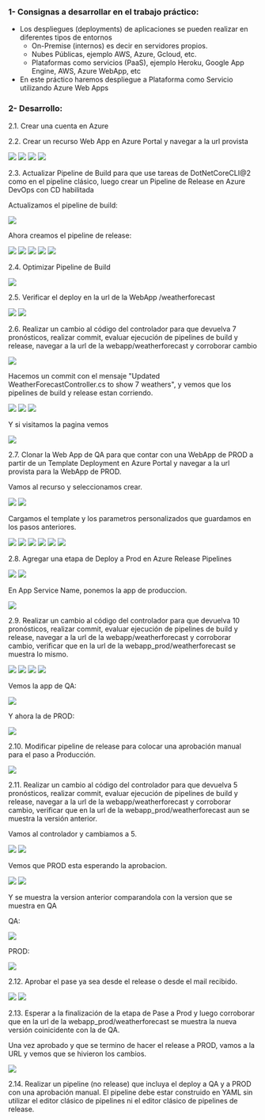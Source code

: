 ### 1- Consignas a desarrollar en el trabajo práctico:
 - Los despliegues (deployments) de aplicaciones se pueden realizar en diferentes tipos de entornos
   - On-Premise (internos) es decir en servidores propios.
   - Nubes Públicas, ejemplo AWS, Azure, Gcloud, etc.
   - Plataformas como servicios (PaaS), ejemplo Heroku, Google App Engine, AWS, Azure WebApp, etc
 - En este práctico haremos despliegue a Plataforma como Servicio utilizando Azure Web Apps

### 2- Desarrollo:
2.1\. Crear una cuenta en Azure

2.2\. Crear un recurso Web App en Azure Portal y navegar a la url provista

![](https://github.com/mateonegri/ing-software-3/blob/main/tp-05/images/image2.png)
![](https://github.com/mateonegri/ing-software-3/blob/main/tp-05/images/image3.png)
![](https://github.com/mateonegri/ing-software-3/blob/main/tp-05/images/image4.png)
![](https://github.com/mateonegri/ing-software-3/blob/main/tp-05/images/image5.png)

2.3\. Actualizar Pipeline de Build para que use tareas de DotNetCoreCLI@2 como en el pipeline clásico, luego crear un Pipeline de Release en Azure DevOps con CD habilitada

Actualizamos el pipeline de build:

![](https://github.com/mateonegri/ing-software-3/blob/main/tp-05/images/image6.png)

Ahora creamos el pipeline de release:

![](https://github.com/mateonegri/ing-software-3/blob/main/tp-05/images/image9.png)
![](https://github.com/mateonegri/ing-software-3/blob/main/tp-05/images/image10.png)
![](https://github.com/mateonegri/ing-software-3/blob/main/tp-05/images/image11.png)
![](https://github.com/mateonegri/ing-software-3/blob/main/tp-05/images/image12.png)
![](https://github.com/mateonegri/ing-software-3/blob/main/tp-05/images/image13.png)

2.4\. Optimizar Pipeline de Build

![](https://github.com/mateonegri/ing-software-3/blob/main/tp-05/images/image6.png)

2.5\. Verificar el deploy en la url de la WebApp /weatherforecast

![](https://github.com/mateonegri/ing-software-3/blob/main/tp-05/images/image15.png)
![](https://github.com/mateonegri/ing-software-3/blob/main/tp-05/images/image14.png)

2.6\. Realizar un cambio al código del controlador para que devuelva 7 pronósticos, realizar commit, evaluar ejecución de pipelines de build y release, navegar a la url de la webapp/weatherforecast y corroborar cambio

![](https://github.com/mateonegri/ing-software-3/blob/main/tp-05/images/image16.png)

Hacemos un commit con el mensaje "Updated WeatherForecastController.cs to show 7 weathers", y vemos que los pipelines de build y release estan corriendo.

![](https://github.com/mateonegri/ing-software-3/blob/main/tp-05/images/image17.png)
![](https://github.com/mateonegri/ing-software-3/blob/main/tp-05/images/image18.png)
![](https://github.com/mateonegri/ing-software-3/blob/main/tp-05/images/image19.png)

Y si visitamos la pagina vemos

![](https://github.com/mateonegri/ing-software-3/blob/main/tp-05/images/image20.png)

2.7\. Clonar la Web App de QA para que contar con una WebApp de PROD a partir de un Template Deployment en Azure Portal y navegar a la url provista para la WebApp de PROD.

Vamos al recurso y seleccionamos crear.

![](https://github.com/mateonegri/ing-software-3/blob/main/tp-05/images/image21.png)
![](https://github.com/mateonegri/ing-software-3/blob/main/tp-05/images/image22.png)

Cargamos el template y los parametros personalizados que guardamos en los pasos anteriores.

![](https://github.com/mateonegri/ing-software-3/blob/main/tp-05/images/image23.png)
![](https://github.com/mateonegri/ing-software-3/blob/main/tp-05/images/image24.png)
![](https://github.com/mateonegri/ing-software-3/blob/main/tp-05/images/image25.png)
![](https://github.com/mateonegri/ing-software-3/blob/main/tp-05/images/image26.png)
![](https://github.com/mateonegri/ing-software-3/blob/main/tp-05/images/image27.png)
![](https://github.com/mateonegri/ing-software-3/blob/main/tp-05/images/image28.png)

2.8\. Agregar una etapa de Deploy a Prod en Azure Release Pipelines 

![](https://github.com/mateonegri/ing-software-3/blob/main/tp-05/images/image29.png)
![](https://github.com/mateonegri/ing-software-3/blob/main/tp-05/images/image30.png)

En App Service Name, ponemos la app de produccion.

![](https://github.com/mateonegri/ing-software-3/blob/main/tp-05/images/image31.png)

2.9\.  Realizar un cambio al código del controlador para que devuelva 10 pronósticos, realizar commit, evaluar ejecución de pipelines de build y release, navegar a la url de la webapp/weatherforecast y corroborar cambio, verificar que en la url de la webapp_prod/weatherforecast se muestra lo mismo.

![](https://github.com/mateonegri/ing-software-3/blob/main/tp-05/images/image33.png)
![](https://github.com/mateonegri/ing-software-3/blob/main/tp-05/images/image34.png)
![](https://github.com/mateonegri/ing-software-3/blob/main/tp-05/images/image35.png)
![](https://github.com/mateonegri/ing-software-3/blob/main/tp-05/images/image36.png)

Vemos la app de QA:

![](https://github.com/mateonegri/ing-software-3/blob/main/tp-05/images/image38.png)

Y ahora la de PROD:

![](https://github.com/mateonegri/ing-software-3/blob/main/tp-05/images/image42.png)

2.10\. Modificar pipeline de release para colocar una aprobación manual para el paso a Producción.

![](https://github.com/mateonegri/ing-software-3/blob/main/tp-05/images/image32.png)

2.11\. Realizar un cambio al código del controlador para que devuelva 5 pronósticos, realizar commit, evaluar ejecución de pipelines de build y release, navegar a la url de la webapp/weatherforecast y corroborar cambio, verificar que en la url de la webapp_prod/weatherforecast aun se muestra la versión anterior.

Vamos al controlador y cambiamos a 5.

![](https://github.com/mateonegri/ing-software-3/blob/main/tp-05/images/image43.png)
![](https://github.com/mateonegri/ing-software-3/blob/main/tp-05/images/image44.png)

Vemos que PROD esta esperando la aprobacion. 

![](https://github.com/mateonegri/ing-software-3/blob/main/tp-05/images/image37.png)
![](https://github.com/mateonegri/ing-software-3/blob/main/tp-05/images/image6.png)

Y se muestra la version anterior comparandola con la version que se muestra en QA

QA:

![](https://github.com/mateonegri/ing-software-3/blob/main/tp-05/images/image45.png)

PROD:

![](https://github.com/mateonegri/ing-software-3/blob/main/tp-05/images/image42.png)

2.12\. Aprobar el pase ya sea desde el release o desde el mail recibido. 

![](https://github.com/mateonegri/ing-software-3/blob/main/tp-05/images/image40.png)
![](https://github.com/mateonegri/ing-software-3/blob/main/tp-05/images/image41.png)

2.13\. Esperar a la finalización de la etapa de Pase a Prod y luego corroborar que en la url de la webapp_prod/weatherforecast se muestra la nueva versión coinicidente con la de QA.

Una vez aprobado y que se termino de hacer el release a PROD, vamos a la URL y vemos que se hivieron los cambios.

![](https://github.com/mateonegri/ing-software-3/blob/main/tp-05/images/image46.png)

2.14\. Realizar un pipeline (no release) que incluya el deploy a QA y a PROD con una aprobación manual. El pipeline debe estar construido en YAML sin utilizar el editor clásico de pipelines ni el editor clásico de pipelines de release.
 
